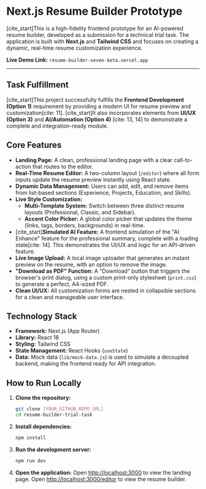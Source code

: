 # Next.js Resume Builder Prototype

[cite_start]This is a high-fidelity frontend prototype for an AI-powered resume builder, developed as a submission for a technical trial task. The application is built with **Next.js** and **Tailwind CSS** and focuses on creating a dynamic, real-time resume customization experience.

**Live Demo Link:** `resume-builder-seven-beta.vercel.app
`

---

## Task Fulfillment

[cite_start]This project successfully fulfills the **Frontend Development (Option 1)** requirement by providing a modern UI for resume preview and customization[cite: 11]. [cite_start]It also incorporates elements from **UI/UX (Option 3)** and **AI/Automation (Option 4)** [cite: 13, 14] to demonstrate a complete and integration-ready module.

## Core Features

* **Landing Page:** A clean, professional landing page with a clear call-to-action that routes to the editor.
* **Real-Time Resume Editor:** A two-column layout (`/editor`) where all form inputs update the resume preview instantly using React state.
* **Dynamic Data Management:** Users can add, edit, and remove items from list-based sections (Experience, Projects, Education, and Skills).
* **Live Style Customization:**
    * **Multi-Template System:** Switch between three distinct resume layouts (Professional, Classic, and Sidebar).
    * **Accent Color Picker:** A global color picker that updates the theme (links, tags, borders, backgrounds) in real-time.
* [cite_start]**Simulated AI Feature:** A frontend simulation of the "AI Enhance" feature for the professional summary, complete with a loading state[cite: 14]. This demonstrates the UI/UX and logic for an API-driven feature.
* **Live Image Upload:** A local image uploader that generates an instant preview on the resume, with an option to remove the image.
* **"Download as PDF" Function:** A "Download" button that triggers the browser's print dialog, using a custom print-only stylesheet (`print.css`) to generate a perfect, A4-sized PDF.
* **Clean UI/UX:** All customization forms are nested in collapsible sections for a clean and manageable user interface.

## Technology Stack

* **Framework:** Next.js (App Router)
* **Library:** React 18
* **Styling:** Tailwind CSS
* **State Management:** React Hooks (`useState`)
* **Data:** Mock data (`lib/mock-data.js`) is used to simulate a decoupled backend, making the frontend ready for API integration.

## How to Run Locally

1.  **Clone the repository:**
    ```bash
    git clone [YOUR_GITHUB_REPO_URL]
    cd resume-builder-trial-task
    ```

2.  **Install dependencies:**
    ```bash
    npm install
    ```

3.  **Run the development server:**
    ```bash
    npm run dev
    ```

4.  **Open the application:**
    Open [http://localhost:3000](http://localhost:3000) to view the landing page.
    Open [http://localhost:3000/editor](http://localhost:3000/editor) to view the resume builder.
